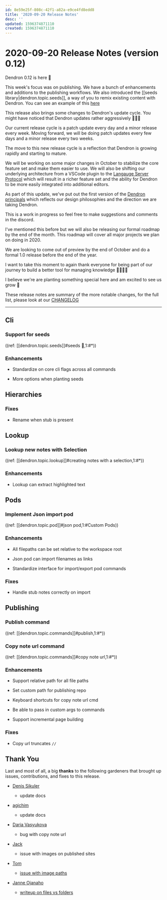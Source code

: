 ```yaml
---
id: 8e59e25f-808c-42f1-a82a-e9ce4fd8edd8
title: '2020-09-20 Release Notes'
desc: ''
updated: 1596374871110
created: 1596374871110
---
```


# 2020-09-20 Release Notes (version 0.12)

Dendron 0.12 is here 🌱

This week's focus was on publishing. We have a bunch of enhancements and additions to the publishing workflows. We also introduced the [[seeds library|dendron.topic.seeds]], a way of you to remix existing content with Dendron. You can see an example of this [here](http://aws.dendron.so/)

This release also brings some changes to Dendron's update cycle. 
You might have noticed that Dendron updates rather aggressively 🚀🚀🚀

Our current release cycle is a patch update every day and a minor release every week. 
Moving forward, we will be doing patch updates every few days and a minor release every two weeks. 

The move to this new release cycle is a reflection that Dendron is growing rapidly and starting to mature. 

We will be working on some major changes in October to stabilize the core feature set and make them easier to use. We will also be shifting our underlying architecture from a VSCode plugin to the [Langauge Server Protocol](https://microsoft.github.io/language-server-protocol/) which will result in a richer feature set and the ability for Dendron to be more easily integrated into additional editors.

As part of this update, we've put out the first version of the [Dendron principals](https://dendron.so//notes/7fcebd7d-6411-4c9d-8baf-65629dc018a1.html) which reflects our design philosophies and the direction we are taking Dendron. 

This is a work in progress so feel free to make suggestions and comments in the discord.

I've mentioned this before but we will also be releasing our formal roadmap by the end of the month. This roadmap will cover all major projects we plan on doing in 2020. 

We are looking to come out of preview by the end of October and do a formal 1.0 release before the end of the year. 

I want to take this moment to again thank everyone for being part of our journey to build a better tool for managing knowledge 👨‍🌾👩‍🌾 

I believe we're are planting something special here and am excited to see us grow 🌱 

These release notes are summary of the more notable changes, for the full list, please look at our [CHANGELOG](https://github.com/dendronhq/dendron/blob/master/CHANGELOG.md)

---


## Cli
### Support for seeds 

((ref: [[dendron.topic.seeds]]#seeds 🚧,1:#*))


### Enhancements
- Standardize on core cli flags across all commands
 
- More options when planting seeds
 

## Hierarchies
### Fixes
- Rename when stub is present 

## Lookup
### Lookup new notes with Selection 

((ref: [[dendron.topic.lookup]]#creating notes with a selection,1:#*))


### Enhancements
- Lookup can extract highlighted text
 

## Pods
### Implement Json import pod 

((ref: [[dendron.topic.pod]]#json pod,1:#Custom Pods))


### Enhancements
- All filepaths can be set relative to the workspace root
 
- Json pod can import filenames as links
 
- Standardize interface for import/export pod commands
 

### Fixes
- Handle stub notes correctly on import 

## Publishing
### Publish command 

((ref: [[dendron.topic.commands]]#publish,1:#*))


### Copy note url command 

((ref: [[dendron.topic.commands]]#copy note url,1:#*))


### Enhancements
- Support relative path for all file paths
 
- Set custom path for publishing repo
 
- Keyboard shortcuts for copy note url cmd
 
- Be able to pass in custom args to commands
 
- Support incremental page building
 

### Fixes
- Copy url truncates `//` 


## Thank You

Last and most of all, a big **thanks** to the following gardeners that brought up issues, contributions, and fixes to this release.

- [Denis Sikuler](https://github.com/gamtiq)
    - update docs

- [agichim](https://github.com/agichim)
    - update docs

- [Daria Vasyukova](https://github.com/gereleth)
    - bug with copy note url

- [Jack](https://github.com/JackQAQ-byte)
    - issue with images on published sites

- [Tom](https://github.com/peanutputter)
    - [issue with image paths](https://github.com/dendronhq/dendron/issues/200)

- [Janne Ojanaho](https://github.com/jojanaho)
    - [writeup on files vs folders](https://github.com/dendronhq/dendron/issues/210)

